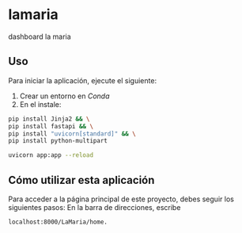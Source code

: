 # lamaria
dashboard la maria 


## Uso
Para iniciar la aplicación, ejecute el siguiente:

1. Crear un entorno en *Conda*
2. En el instale:

```bash
pip install Jinja2 && \
pip install fastapi && \
pip install "uvicorn[standard]" && \
pip install python-multipart
```

```bash
uvicorn app:app --reload
```

## Cómo utilizar esta aplicación
Para acceder a la página principal de este proyecto, debes seguir los siguientes pasos:
En la barra de direcciones, escribe 
```bash
localhost:8000/LaMaria/home.
```
